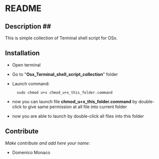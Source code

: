 # README #




## Description ##
This is simple collection of Terminal shell script for OSx. 

## Installation ##

* Open terminal
* Go to "**Osx_Terminal_shell_script_collection**" folder
* Launch command:
		
		sudo chmod u+x chmod_u+x_this_folder.command
		
* now you can launch file **chmod_u+x_this_folder.command** by double-click to give same permission at all file into current folder
*  now you are able to launch by double-click all files into this folder	


## Contribute ##
*Make contribute and add here your name:*

* Domenico Monaco <script data-gratipay-username="kiuzhack"
        data-gratipay-widget="button"
        src="//gttp.co/v1.js"></script>